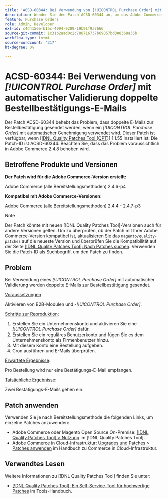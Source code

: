 ```yaml
---
title: 'ACSD-60344: Bei Verwendung von [!UICONTROL Purchase Order] mit automatischer Validierung doppelte Bestellbestätigungs-E-Mails'
description: Wenden Sie den Patch ACSD-60344 an, um das Adobe Commerce-Problem zu beheben, bei dem doppelte E-Mails zur Bestellbestätigung gesendet werden, wenn ein [!UICONTROL Purchase Order] mit automatischer Genehmigung verwendet wird.
feature: Purchase Orders
role: Admin, Developer
exl-id: c4d415ee-b1ac-4094-9209-19b91f9a7666
source-git-commit: 1c31b2aad0c2c788716737b69057bd308368a35b
workflow-type: tm+mt
source-wordcount: '317'
ht-degree: 0%

---
```


# ACSD-60344: Bei Verwendung von *[!UICONTROL Purchase Order]* mit automatischer Validierung doppelte Bestellbestätigungs-E-Mails

Der Patch ACSD-60344 behebt das Problem, dass doppelte E-Mails zur Bestellbestätigung gesendet werden, wenn ein *[!UICONTROL Purchase Order]* mit automatischer Genehmigung verwendet wird. Dieser Patch ist verfügbar, wenn [[!DNL Quality Patches Tool (QPT)]](/help/tools/quality-patches-tool/quality-patches-tool-to-self-serve-quality-patches.md) 1.1.55 installiert ist. Die Patch-ID ist ACSD-60344. Beachten Sie, dass das Problem voraussichtlich in Adobe Commerce 2.4.8 behoben wird.

## Betroffene Produkte und Versionen

**Der Patch wird für die Adobe Commerce-Version erstellt:**

Adobe Commerce (alle Bereitstellungsmethoden) 2.4.6-p4

**Kompatibel mit Adobe Commerce-Versionen:**

Adobe Commerce (alle Bereitstellungsmethoden) 2.4.4 - 2.4.7-p3


>[!NOTE]
>
>Der Patch könnte mit neuen [!DNL Quality Patches Tool]-Versionen auch für andere Versionen gelten. Um zu überprüfen, ob der Patch mit Ihrer Adobe Commerce-Version kompatibel ist, aktualisieren Sie das `magento/quality-patches` auf die neueste Version und überprüfen Sie die Kompatibilität auf der Seite [[!DNL Quality Patches Tool]: Nach Patches suchen](https://experienceleague.adobe.com/tools/commerce-quality-patches/index.html). Verwenden Sie die Patch-ID als Suchbegriff, um den Patch zu finden.

## Problem

Bei Verwendung eines *[!UICONTROL Purchase Order]* mit automatischer Validierung werden doppelte E-Mails zur Bestellbestätigung gesendet.

<u>Voraussetzungen</u>

Aktivieren von B2B-Modulen und -*[!UICONTROL Purchase Order]*.

<u>Schritte zur Reproduktion</u>:

1. Erstellen Sie ein Unternehmenskonto und aktivieren Sie eine *[!UICONTROL Purchase Order]* dafür.
1. Erstellen Sie ein reguläres Benutzerkonto und fügen Sie es dem Unternehmenskonto als Firmenbenutzer hinzu.
1. Mit diesem Konto eine Bestellung aufgeben.
1. Cron ausführen und E-Mails überprüfen.

<u>Erwartete Ergebnisse</u>:

Pro Bestellung wird nur eine Bestätigungs-E-Mail empfangen.

<u>Tatsächliche Ergebnisse</u>:

Zwei Bestätigungs-E-Mails gehen ein.

## Patch anwenden

Verwenden Sie je nach Bereitstellungsmethode die folgenden Links, um einzelne Patches anzuwenden:

* Adobe Commerce oder Magento Open Source On-Premise: [[!DNL Quality Patches Tool] > Nutzung](/help/tools/quality-patches-tool/usage.md) im [!DNL Quality Patches Tool].
* Adobe Commerce in Cloud-Infrastruktur: [Upgrades und Patches > Patches anwenden](https://experienceleague.adobe.com/docs/commerce-cloud-service/user-guide/develop/upgrade/apply-patches.html) im Handbuch zu Commerce in Cloud-Infrastruktur.


## Verwandtes Lesen

Weitere Informationen zu [!DNL Quality Patches Tool] finden Sie unter:

* [[!DNL Quality Patches Tool]: Ein Self-Service-Tool für hochwertige Patches](/help/tools/quality-patches-tool/quality-patches-tool-to-self-serve-quality-patches.md) im Tools-Handbuch.
